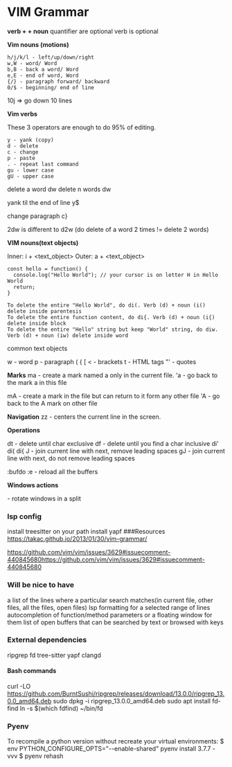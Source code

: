 VIM Grammar 
========================
**verb + <quantifier> + noun**
quantifier are optional
verb is optional

**Vim nouns (motions)**

    h/j/k/l - left/up/down/right
    w,W - word/ Word
    b,B - back a word/ Word
    e,E - end of word, Word
    {/} - paragraph forward/ backward
    0/$ - beginning/ end of line
<quantifier><noun> 10j => go down 10 lines

**Vim verbs**

These 3 operators are enough to do 95% of editing.

    y - yank (copy)
    d - delete
    c - change
    p - paste
    . - repeat last command
    gu - lower case
    gU - upper case
    

delete a word dw
delete n words d<n>w

yank til the end of line y$

change paragraph c}

2dw is different to d2w (do delete of a word 2 times != delete 2 words)

**VIM nouns(text objects)**

Inner: i + <text_object>
Outer: a + <text_object>

```
const hello = function() {
  console.log("Hello World"); // your cursor is on letter H in Hello World
  return;
}
```
    To delete the entire "Hello World", do di(. Verb (d) + noun (i() delete inside parentesis
    To delete the entire function content, do di{. Verb (d) + noun (i{) delete inside block
    To delete the entire "Hello" string but keep "World" string, do diw. Verb (d) + noun (iw) delete inside word

common text objects

w - word
p - paragraph
( { [ < - brackets
t - HTML tags
"' - quotes

**Marks**
ma -  create a mark named a only in the current file.
'a - go back to the mark a in this file

mA - create a mark in the file but can return to it form any other file
'A - go back to the A mark on other file

**Navigation**
zz - centers the current line in the screen.

**Operations**

dt<char> - delete until char exclusive
df<char> - delete until you find a char inclusive
di'
di(
di{
J - join current line with next, remove leading spaces
gJ - join current line with next, do not remove leading spaces

:bufdo :e - reload all the buffers

**Windows actions**

<C-w><C-r> - rotate windows in a split
### lsp config
install treesitter on your path
install yapf
###Resources
https://takac.github.io/2013/01/30/vim-grammar/

https://github.com/vim/vim/issues/3629#issuecomment-440845680https://github.com/vim/vim/issues/3629#issuecomment-440845680

### Will be nice to have
a list of the lines where a particular search matches(in current file, other files, all the files, open files)
lsp formatting for a selected range of lines
autocompletion of function/method parameters or a floating window for them
list of open buffers that can be searched by text or browsed with keys

### External dependencies
ripgrep
fd
tree-sitter
yapf
clangd

#### Bash commands
curl -LO https://github.com/BurntSushi/ripgrep/releases/download/13.0.0/ripgrep_13.0.0_amd64.deb 
sudo dpkg -i ripgrep_13.0.0_amd64.deb 
sudo apt install fd-find 
ln -s $(which fdfind) ~/bin/fd 
 

### Pyenv
To recompile a python version without recreate your virtual environments:
$ env PYTHON_CONFIGURE_OPTS="--enable-shared" pyenv install 3.7.7 -vvv 
$ pyenv rehash
